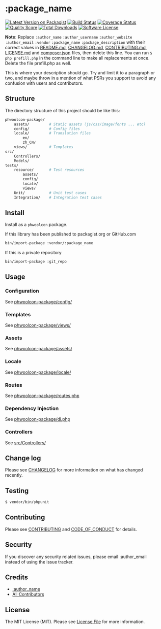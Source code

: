 # :package_name

[![Latest Version on Packagist][ico-version]][link-packagist]
[![Build Status][ico-travis]][link-travis]
[![Coverage Status][ico-scrutinizer]][link-scrutinizer]
[![Quality Score][ico-code-quality]][link-code-quality]
[![Total Downloads][ico-downloads]][link-downloads]
[![Software License][ico-license]](LICENSE.md)

**Note:** Replace ```:author_name``` ```:author_username``` ```:author_website``` ```:author_email``` ```:vendor``` ```:package_name``` ```:package_description``` with their correct values in [README.md](README.md), [CHANGELOG.md](CHANGELOG.md), [CONTRIBUTING.md](CONTRIBUTING.md), [LICENSE.md](LICENSE.md) and [composer.json](composer.json) files, then delete this line. You can run `$ php prefill.php` in the command line to make all replacements at once. Delete the file prefill.php as well.

This is where your description should go. Try and limit it to a paragraph or two, and maybe throw in a mention of what
PSRs you support to avoid any confusion with users and contributors.

## Structure

The directory structure of this project should be like this:
```bash
phwoolcon-package/
    assets/         # Static assets (js/css/image/fonts ... etc)
    config/         # Config files
    locale/         # Translation files
        en/
        zh_CN/
    views/          # Templates
src/
    Controllers/
    Models/
tests/
    resource/       # Test resources
        assets/
        config/
        locale/
        views/
    Unit/           # Unit test cases
    Integration/    # Integration test cases
```

## Install
Install as a `phwoolcon` package.

If this library has been published to packagist.org or GitHub.com
```bash
bin/import-package :vendor/:package_name
```

If this is a private repository
```bash
bin/import-package :git_repo
```

## Usage
### Configuration
See [phwoolcon-package/config/](phwoolcon-package/config/)
### Templates
See [phwoolcon-package/views/](phwoolcon-package/views/)
### Assets
See [phwoolcon-package/assets/](phwoolcon-package/assets/)
### Locale
See [phwoolcon-package/locale/](phwoolcon-package/locale/)
### Routes
See [phwoolcon-package/routes.php](phwoolcon-package/routes.php)
### Dependency Injection
See [phwoolcon-package/di.php](phwoolcon-package/di.php)
### Controllers
See [src/Controllers/](src/Controllers/)

## Change log

Please see [CHANGELOG](CHANGELOG.md) for more information on what has changed recently.

## Testing

``` bash
$ vendor/bin/phpunit
```

## Contributing

Please see [CONTRIBUTING](CONTRIBUTING.md) and [CODE_OF_CONDUCT](CODE_OF_CONDUCT.md) for details.

## Security

If you discover any security related issues, please email :author_email instead of using the issue tracker.

## Credits

- [:author_name][link-author]
- [All Contributors][link-contributors]

## License

The MIT License (MIT). Please see [License File](LICENSE.md) for more information.

[ico-version]: https://img.shields.io/github/release/:vendor/:package_name.svg?style=flat-square
[ico-license]: https://img.shields.io/badge/license-MIT-brightgreen.svg?style=flat-square
[ico-travis]: https://img.shields.io/travis/:vendor/:package_name/master.svg?style=flat-square
[ico-scrutinizer]: https://img.shields.io/scrutinizer/coverage/g/:vendor/:package_name.svg?style=flat-square
[ico-code-quality]: https://img.shields.io/scrutinizer/g/:vendor/:package_name.svg?style=flat-square
[ico-downloads]: https://img.shields.io/packagist/dt/:vendor/:package_name.svg?style=flat-square

[link-packagist]: https://packagist.org/packages/:vendor/:package_name
[link-travis]: https://travis-ci.org/:vendor/:package_name
[link-scrutinizer]: https://scrutinizer-ci.com/g/:vendor/:package_name/code-structure/master/code-coverage
[link-code-quality]: https://scrutinizer-ci.com/g/:vendor/:package_name
[link-downloads]: https://packagist.org/packages/:vendor/:package_name
[link-author]: https://github.com/:author_username
[link-contributors]: ../../contributors

